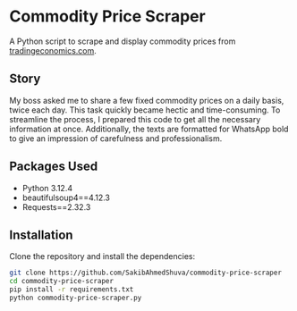 # Commodity Price Scraper

A Python script to scrape and display commodity prices from [tradingeconomics.com](https://tradingeconomics.com/commodities).

## Story

My boss asked me to share a few fixed commodity prices on a daily basis, twice each day. This task quickly became hectic and time-consuming. To streamline the process, I prepared this code to get all the necessary information at once. Additionally, the texts are formatted for WhatsApp bold to give an impression of carefulness and professionalism.

## Packages Used

- Python 3.12.4
- beautifulsoup4==4.12.3
- Requests==2.32.3

## Installation

Clone the repository and install the dependencies:

```sh
git clone https://github.com/SakibAhmedShuva/commodity-price-scraper
cd commodity-price-scraper
pip install -r requirements.txt
python commodity-price-scraper.py
